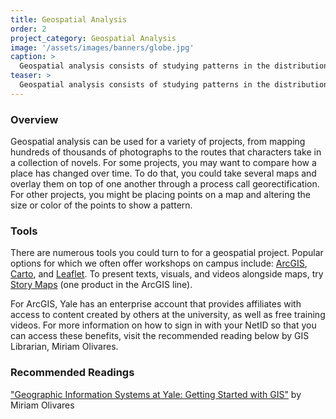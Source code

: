```yaml
---
title: Geospatial Analysis
order: 2
project_category: Geospatial Analysis
image: '/assets/images/banners/globe.jpg'
caption: >
  Geospatial analysis consists of studying patterns in the distributions of entities in space. Read more about geographic analysis methods and resources below.
teaser: >
  Geospatial analysis consists of studying patterns in the distributions of entities in space. Click to read more about geographic analysis methods.
---
```


### Overview

Geospatial analysis can be used for a variety of projects, from mapping hundreds of thousands of photographs to the routes that characters take in a collection of novels. For some projects, you may want to compare how a place has changed over time. To do that, you could take several maps and overlay them on top of one another through a process call georectification. For other projects, you might be placing points on a map and altering the size or color of the points to show a pattern.  

### Tools

There are numerous tools you could turn to for a geospatial project. Popular options for which we often offer workshops on campus include: [ArcGIS](https://www.arcgis.com/home/index.html), [Carto](https://carto.com/), and [Leaflet](http://leafletjs.com/). To present texts, visuals, and videos alongside maps, try [Story Maps](https://storymaps.arcgis.com/en/) (one product in the ArcGIS line).

For ArcGIS, Yale has an enterprise account that provides affiliates with access to content created by others at the university, as well as free training videos. For more information on how to sign in with your NetID so that you can access these benefits, visit the recommended reading below by GIS Librarian, Miriam Olivares.

### Recommended Readings
["Geographic Information Systems at Yale: Getting Started with GIS"](https://guides.library.yale.edu/GIS) by Miriam Olivares

